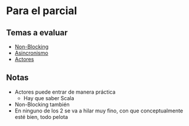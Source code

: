 # Para el parcial

## Temas a evaluar

[//]: # (TODO: insertar los links a cada carpeta)
- [Non-Blocking]() 
- [Asincronismo]()
- [Actores](actors)
## Notas
- Actores puede entrar de manera práctica
    - Hay que saber Scala
- Non-Blocking también
- En ninguno de los 2 se va a hilar muy fino, con que conceptualmente esté bien, todo pelota